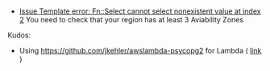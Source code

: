 ###

* [Issue Template error: Fn::Select cannot select nonexistent value at index 2](https://docs.aws.amazon.com/AWSCloudFormation/latest/UserGuide/intrinsic-function-reference-getavailabilityzones.html)
You need to check that your region has at least 3 Aviability Zones

Kudos:
* Using https://github.com/jkehler/awslambda-psycopg2 for Lambda ( [link](https://stackoverflow.com/questions/36607952/using-psycopg2-with-lambda-to-update-redshift-python) )
